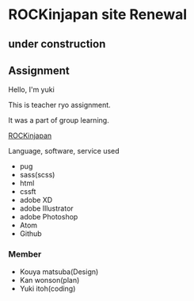 # ROCKinjapan site Renewal
under construction
---
## Assignment

Hello, I'm yuki

This is teacher ryo assignment.

It was a part of group learning.

<a href="https://usagino.github.io/rock_injapan_site_renewal.github.io/" target="_blank">ROCKinjapan</a>


Language, software, service used

- pug
- sass(scss)
- html
- cssft
- adobe XD
- adobe Illustrator
- adobe Photoshop
- Atom
- Github

### Member

- Kouya matsuba(Design)
- Kan wonson(plan)
- Yuki itoh(coding)
